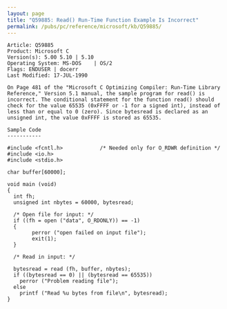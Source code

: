 ```yaml
---
layout: page
title: "Q59885: Read() Run-Time Function Example Is Incorrect"
permalink: /pubs/pc/reference/microsoft/kb/Q59885/
---
```


	Article: Q59885
	Product: Microsoft C
	Version(s): 5.00 5.10 | 5.10
	Operating System: MS-DOS    | OS/2
	Flags: ENDUSER | docerr
	Last Modified: 17-JUL-1990
	
	On Page 481 of the "Microsoft C Optimizing Compiler: Run-Time Library
	Reference," Version 5.1 manual, the sample program for read() is
	incorrect. The conditional statement for the function read() should
	check for the value 65535 (0xFFFF or -1 for a signed int), instead of
	less than or equal to 0 (zero). Since bytesread is declared as an
	unsigned int, the value 0xFFFF is stored as 65535.
	
	Sample Code
	-----------
	
	#include <fcntl.h>            /* Needed only for O_RDWR definition */
	#include <io.h>
	#include <stdio.h>
	
	char buffer[60000];
	
	void main (void)
	{
	  int fh;
	  unsigned int nbytes = 60000, bytesread;
	
	  /* Open file for input: */
	  if ((fh = open ("data", O_RDONLY)) == -1)
	  {
	        perror ("open failed on input file");
	        exit(1);
	  }
	
	  /* Read in input: */
	
	  bytesread = read (fh, buffer, nbytes);
	  if ((bytesread == 0) || (bytesread == 65535))
	    perror ("Problem reading file");
	  else
	    printf ("Read %u bytes from file\n", bytesread);
	}
